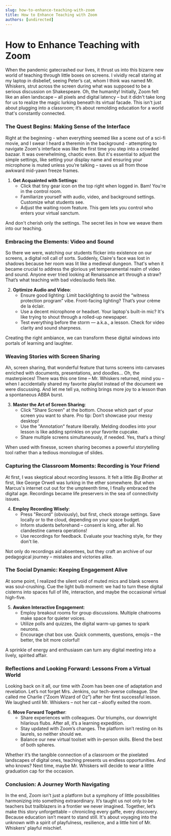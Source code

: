 ```yaml
---
slug: how-to-enhance-teaching-with-zoom
title: How to Enhance Teaching with Zoom
authors: [undirected]
---
```



# How to Enhance Teaching with Zoom

When the pandemic gatecrashed our lives, it thrust us into this bizarre new world of teaching through little boxes on screens. I vividly recall staring at my laptop in disbelief, seeing Peter’s cat, whom I think was named Mr. Whiskers, strut across the screen during what was supposed to be a serious discussion on Shakespeare. Oh, the humanity! Initially, Zoom felt like an alien landscape – all pixels and digital latency – but it didn't take long for us to realize the magic lurking beneath its virtual facade. This isn't just about plugging into a classroom; it’s about remolding education for a world that's constantly connected.

### The Quest Begins: Making Sense of the Interface

Right at the beginning - when everything seemed like a scene out of a sci-fi movie, and I swear I heard a theremin in the background - attempting to navigate Zoom's interface was like the first time you step into a crowded bazaar. It was overwhelming, chaotic even. But it's essential to adjust the simple settings, like setting your display name and ensuring your microphone is muted unless you’re talking – saves us all from those awkward mid-yawn freeze frames. 

1. **Get Acquainted with Settings**: 
   - Click that tiny gear icon on the top right when logged in. Bam! You're in the control room.
   - Familiarize yourself with audio, video, and background settings. Customize what students see.
   - Adjust the waiting room feature. This gem lets you control who enters your virtual sanctum.

And don't cherish only the settings. The secret lies in how we weave them into our teaching.

### Embracing the Elements: Video and Sound

So there we were, watching our students flicker into existence on our screens, a digital roll call of sorts. Suddenly, Claire's face was lost in shadows because her room was lit like a medieval dungeon. That's when it became crucial to address the glorious yet temperamental realm of video and sound. Anyone ever tried looking at Renaissance art through a straw? That’s what teaching with bad video/audio feels like.

2. **Optimize Audio and Video**:
   - Ensure good lighting: Limit backlighting to avoid the “witness protection program” vibe. Front-facing lighting? That’s your crème de la éclair.
   - Use a decent microphone or headset. Your laptop's built-in mic? It's like trying to shout through a rolled-up newspaper.
   - Test everything before the storm — a.k.a., a lesson. Check for video clarity and sound sharpness.

Creating the right ambiance, we can transform these digital windows into portals of learning and laughter.

### Weaving Stories with Screen Sharing

Ah, screen sharing, that wonderful feature that turns screens into canvases enriched with documents, presentations, and doodles... Oh, the masterpieces! There was this one time – Mr. Whiskers returned, mind you – when I accidentally shared my favorite playlist instead of the document we were discussing. And let me tell ya, nothing brings more joy to a lesson than a spontaneous ABBA burst.

3. **Master the Art of Screen Sharing**:
   - Click "Share Screen" at the bottom. Choose which part of your screen you want to share. Pro tip: Don’t showcase your messy desktop!
   - Use the "Annotation" feature liberally. Melding doodles into your lesson is like adding sprinkles on your favorite cupcake.
   - Share multiple screens simultaneously, if needed. Yes, that’s a thing!

When used with finesse, screen sharing becomes a powerful storytelling tool rather than a tedious monologue of slides.

### Capturing the Classroom Moments: Recording is Your Friend

At first, I was skeptical about recording lessons. It felt a little *Big Brother* at first, like George Orwell was lurking in the ether somewhere. But when Marcus's internet cut out for the umpteenth time, I finally embraced the digital age. Recordings became life preservers in the sea of connectivity issues.

4. **Employ Recording Wisely**:
   - Press "Record" (obviously), but first, check storage settings. Save locally or to the cloud, depending on your space budget.
   - Inform students beforehand – consent is king, after all. No clandestine camera operations!
   - Use recordings for feedback. Evaluate your teaching style, for they don't lie.

Not only do recordings aid absentees, but they craft an archive of our pedagogical journey – mistakes and victories alike.

### The Social Dynamic: Keeping Engagement Alive

At some point, I realized the silent void of muted mics and blank screens was soul-crushing. Cue the light bulb moment: we had to turn these digital cisterns into spaces full of life, interaction, and maybe the occasional virtual high-five. 

5. **Awaken Interactive Engagement**:
   - Employ breakout rooms for group discussions. Multiple chatrooms make space for quieter voices.
   - Utilize polls and quizzes, the digital warm-up games to spark neurons.
   - Encourage chat box use. Quick comments, questions, emojis – the better, the bit more colorful!

A sprinkle of energy and enthusiasm can turn any digital meeting into a lively, spirited affair.

### Reflections and Looking Forward: Lessons From a Virtual World

Looking back on it all, our time with Zoom has been one of adaptation and revelation. Let’s not forget Mrs. Jenkins, our tech-averse colleague. She called me Charlie (“Zoom Wizard of Oz”) after her first successful lesson. We laughed until Mr. Whiskers – not her cat – aloofly exited the room.

6. **Move Forward Together**:
   - Share experiences with colleagues. Our triumphs, our downright hilarious flubs. After all, it’s a learning expedition.
   - Stay updated with Zoom’s changes. The platform isn’t resting on its laurels, so neither should we.
   - Balance our new virtual toolset with in-person skills. Blend the best of both spheres.

Whether it’s the tangible connection of a classroom or the pixelated landscapes of digital ones, teaching presents us endless opportunities. And who knows? Next time, maybe Mr. Whiskers will decide to wear a little graduation cap for the occasion.

### Conclusion: A Journey Worth Navigating

In the end, Zoom isn't just a platform but a symphony of little possibilities harmonizing into something extraordinary. It’s taught us not only to be teachers but trailblazers in a frontier we never imagined. Together, let’s make this story unforgettable – chronicling every gaffe, every discovery. Because education isn’t meant to stand still. It's about voyaging into the unknown with a spirit of playfulness, resilience, and a little hint of Mr. Whiskers' playful mischief.